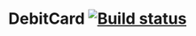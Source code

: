 # DebitCard [![Build status](https://ci.appveyor.com/api/projects/status/ihgsm05ljh0ff7p1?svg=true)](https://ci.appveyor.com/project/evgen-zykova/debitcard)
